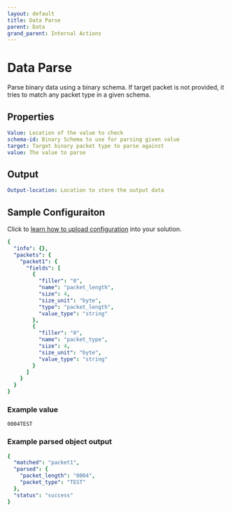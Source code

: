 ```yaml
---
layout: default
title: Data Parse
parent: Data
grand_parent: Internal Actions
---
```

# Data Parse
Parse binary data using a binary schema. If target packet is not provided, it tries to match any packet type in a given schema.

## Properties
```yaml
Value: Location of the value to check      
schema-id: Binary Schema to use for parsing given value
target: Target binary packet type to parse against
value: The value to parse
```

## Output
```yaml
Output-location: Location to store the output data
```

## Sample Configuraiton

Click to [learn how to upload configuration](https://docs.apiautoflow.com/docs/tutorial-video/course-basics/lesson-organization/#3-paste-configuration) into your solution.


```yaml
{
  "info": {},
  "packets": {
    "packet1": {
      "fields": [
        {
          "filler": "0",
          "name": "packet_length",
          "size": 4,
          "size_unit": "byte",
          "type": "packet_length",
          "value_type": "string"
        },
        {
          "filler": "0",
          "name": "packet_type",
          "size": 4,
          "size_unit": "byte",
          "value_type": "string"
        }
      ]
    }
  }
}
```

### Example value
`0004TEST`

### Example parsed object output
```yaml
{
  "matched": "packet1",
  "parsed": {
    "packet_length": "0004",
    "packet_type": "TEST"
  },
  "status": "success"
}
```
